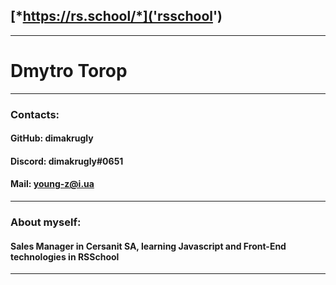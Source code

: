 ## [*https://rs.school/*]('rsschool')
---
# Dmytro Torop
---
### **Contacts**:

#### GitHub: dimakrugly
#### Discord: dimakrugly#0651
#### Mail: young-z@i.ua
---

### **About myself**:

#### Sales Manager in Cersanit SA, learning Javascript and Front-End technologies in RSSchool
---

